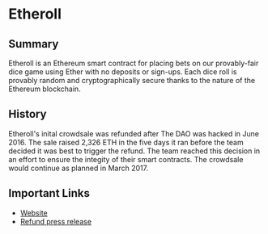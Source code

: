 # Etheroll

## Summary

Etheroll is an Ethereum smart contract for placing bets on our provably-fair dice game using Ether with no deposits or sign-ups. Each dice roll is provably random and cryptographically secure thanks to the nature of the Ethereum blockchain.

## History

Etheroll's inital crowdsale was refunded after The DAO was hacked in June 2016. The sale raised 2,326 ETH in the five days it ran before the team decided it was best to trigger the refund. The team reached this decision in an effort to ensure the integity of their smart contracts. The crowdsale would continue as planned in March 2017.

## Important Links

* [Website](https://etheroll.com/)
* [Refund press release](https://etheroll.wordpress.com/2016/06/18/crowdsale-now-closed-eth-has-been-refunded/)

